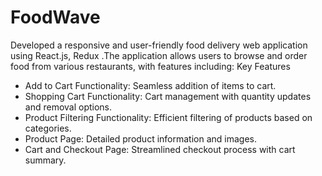 # FoodWave
Developed a responsive and user-friendly food delivery web application using React.js, Redux  .The application allows users to browse and order food from various restaurants, with features including:
Key Features
- Add to Cart Functionality: Seamless addition of items to cart.
- Shopping Cart Functionality: Cart management with quantity updates and removal options.
- Product Filtering Functionality: Efficient filtering of products based on categories.
- Product Page: Detailed product information and images.
- Cart and Checkout Page: Streamlined checkout process with cart summary.
